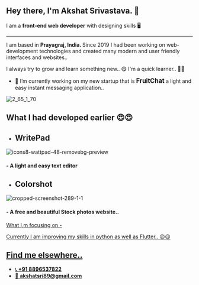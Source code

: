 ## Hey there, I'm Akshat Srivastava. 👋 
I am a <b>front-end web developer</b> with designing skills  🖥️
<hr>
I am based in <b>Prayagraj, India. </b>
Since 2019 I had been working on web-development technologies and created many modern and user friendly interfaces and websites..



I always try to grow and learn something new..  😋    I'm a quick learner..  🥰🥰



- 🔭 I’m currently working on my new startup that is <b><big> FruitChat </big></b> a light and easy instant messaging application..

![2_65_1_70](https://user-images.githubusercontent.com/82876692/123443726-c98a8600-d5f3-11eb-9920-d28db3aad1d4.png)



## What I had developed earlier  😍😍

- <h2> <b> WritePad </b> </h2>
   
![icons8-wattpad-48-removebg-preview](https://user-images.githubusercontent.com/82876692/122687531-8a93b380-d234-11eb-84ff-fdf9befaf866.png)
<h4>- A light and easy text editor </h4>

- <h2> <b> Colorshot </b></h2>

![cropped-screenshot-289-1-1](https://user-images.githubusercontent.com/82876692/122687606-f544ef00-d234-11eb-89f5-a2825fef0e50.png)
<h4>- A free and beautiful Stock photos website.. </h4>
<a href="www.colorshotorg.wordpress.com> www.colorshot.com </a>

# What I,m focusing on -

Currently I am improving my skills in python as well as Flutter..  😉😉

## Find me elsewhere..

- 📞  <b> +91 8896537822 </b>
-  📧    <b>   akshatsri89@gmail.com </b>



